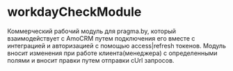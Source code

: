 # workdayCheckModule
Коммерческий рабочий модуль для pragma.by, который взаимодействует с AmoCRM  путем подключения его вместе с интеграцией и авторизацией с помощью access|refresh токенов. Модуль вносит изменения при работе клиента(менеджера) с определенными полями и вносит правки путем отправки cUrl запросов. 
